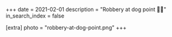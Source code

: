+++
date = 2021-02-01
description = "Robbery at dog point 🙌🔫"
in_search_index = false

[extra]
photo = "robbery-at-dog-point.png"
+++
